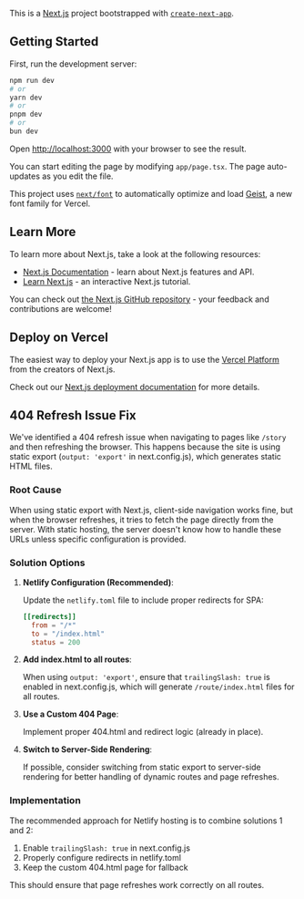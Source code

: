 This is a [Next.js](https://nextjs.org) project bootstrapped with [`create-next-app`](https://nextjs.org/docs/app/api-reference/cli/create-next-app).

## Getting Started

First, run the development server:

```bash
npm run dev
# or
yarn dev
# or
pnpm dev
# or
bun dev
```

Open [http://localhost:3000](http://localhost:3000) with your browser to see the result.

You can start editing the page by modifying `app/page.tsx`. The page auto-updates as you edit the file.

This project uses [`next/font`](https://nextjs.org/docs/app/building-your-application/optimizing/fonts) to automatically optimize and load [Geist](https://vercel.com/font), a new font family for Vercel.

## Learn More

To learn more about Next.js, take a look at the following resources:

- [Next.js Documentation](https://nextjs.org/docs) - learn about Next.js features and API.
- [Learn Next.js](https://nextjs.org/learn) - an interactive Next.js tutorial.

You can check out [the Next.js GitHub repository](https://github.com/vercel/next.js) - your feedback and contributions are welcome!

## Deploy on Vercel

The easiest way to deploy your Next.js app is to use the [Vercel Platform](https://vercel.com/new?utm_medium=default-template&filter=next.js&utm_source=create-next-app&utm_campaign=create-next-app-readme) from the creators of Next.js.

Check out our [Next.js deployment documentation](https://nextjs.org/docs/app/building-your-application/deploying) for more details.

## 404 Refresh Issue Fix

We've identified a 404 refresh issue when navigating to pages like `/story` and then refreshing the browser. This happens because the site is using static export (`output: 'export'` in next.config.js), which generates static HTML files.

### Root Cause

When using static export with Next.js, client-side navigation works fine, but when the browser refreshes, it tries to fetch the page directly from the server. With static hosting, the server doesn't know how to handle these URLs unless specific configuration is provided.

### Solution Options

1. **Netlify Configuration (Recommended)**: 
   
   Update the `netlify.toml` file to include proper redirects for SPA:

   ```toml
   [[redirects]]
     from = "/*"
     to = "/index.html"
     status = 200
   ```

2. **Add index.html to all routes**:
   
   When using `output: 'export'`, ensure that `trailingSlash: true` is enabled in next.config.js, which will generate `/route/index.html` files for all routes.

3. **Use a Custom 404 Page**:
   
   Implement proper 404.html and redirect logic (already in place).

4. **Switch to Server-Side Rendering**:
   
   If possible, consider switching from static export to server-side rendering for better handling of dynamic routes and page refreshes.

### Implementation

The recommended approach for Netlify hosting is to combine solutions 1 and 2:

1. Enable `trailingSlash: true` in next.config.js
2. Properly configure redirects in netlify.toml
3. Keep the custom 404.html page for fallback

This should ensure that page refreshes work correctly on all routes.
